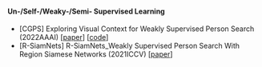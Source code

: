 #### Un-/Self-/Weaky-/Semi- Supervised Learning

+ [CGPS] Exploring Visual Context for Weakly Supervised Person Search (2022AAAI) [[paper](https://arxiv.org/pdf/2106.10506.pdf)] [[code](https://github.com/ljpadam/CGPS)]
+ [R-SiamNets] R-SiamNets_Weakly Supervised Person Search With Region Siamese Networks (2021ICCV) [[paper](https://arxiv.org/pdf/2109.06109.pdf)]

